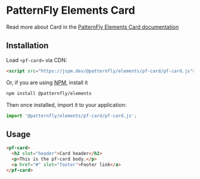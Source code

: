 # PatternFly Elements Card
         
Read more about Card in the [PatternFly Elements Card documentation](https://patternflyelements.org/components/card)

##  Installation

Load `<pf-card>` via CDN:

```html
<script src="https://jspm.dev/@patternfly/elements/pf-card/pf-card.js"></script>
```

Or, if you are using [NPM](https://npm.im), install it

```bash
npm install @patternfly/elements
```

Then once installed, import it to your application:

```js
import '@patternfly/elements/pf-card/pf-card.js';
```

## Usage

```html
<pf-card>
  <h2 slot="header">Card header</h2>
  <p>This is the pf-card body.</p>
  <a href="#" slot="footer">Footer link</a>
</pf-card>
```

